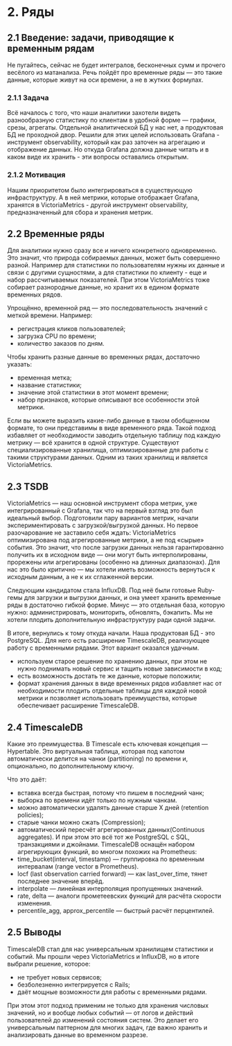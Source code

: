 # 2. Ряды
## 2.1 Введение: задачи, приводящие к временным рядам
Не пугайтесь, сейчас не будет интегралов, бесконечных сумм и прочего весёлого из матанализа. Речь пойдёт про временные ряды — это такие данные, которые живут на оси времени, а не в жутких формулах.

### 2.1.1 Задача
Всё началось с того, что наши аналитики захотели видеть разнообразную статистику по клиентам в удобной форме — графики, срезы, агрегаты. Отдельной аналитической БД у нас нет, а продуктовая БД не проходной двор. Решили для этих целей использовать Grafana - инструмент observability, который как раз заточен на агрегацию и отображение данных. Но откуда Grafana должна данные читать и в каком виде их хранить - эти вопросы оставались открытым.

### 2.1.2 Мотивация
Нашим приоритетом было интегрироваться в существующую инфраструктуру. А в ней метрики, которые отображает Grafana, хранятся в VictoriaMetrics - другой инструмент observability, предназначенный для сбора и хранения метрик.

## 2.2 Временные ряды
Для аналитики нужно сразу все и ничего конкретного одновременно. Это значит, что природа собираемых данных, может быть совершенно разной. Например для статистики по пользователям нужны их данные и связи с другими сущностями, а для статистики по клиенту - еще и набор рассчитываемых показателей. При этом VictoriaMetrics тоже собирает разнородные данные, но хранит их в едином формате временных рядов.

Упрощённо, временной ряд — это последовательность значений с меткой времени. Например:
- регистрация кликов пользователей;
- загрузка CPU по времени;
- количество заказов по дням.

Чтобы хранить разные данные во временных рядах, достаточно указать:
- временная метка;
- название статистики;
- значение этой статистики в этот момент времени;
- набор признаков, которые описывают все особенности этой метрики.

Если вы можете выразить какие-либо данные в таком обобщенном формате, то они представимы в виде временного ряда. Такой подход избавляет от необходимости заводить отдельную таблицу под каждую метрику — всё хранится в одной структуре. Существуют специализированные хранилища, оптимизированные для работы с такими структурами данных. Одним из таких хранилищ и является VictoriaMetrics.

## 2.3 TSDB
VictoriaMetrics — наш основной инструмент сбора метрик, уже интегрированный с Grafana, так что на первый взгляд это был идеальный выбор. Подготовили пару вариантов метрик, начали экспериментировать с загрузкой/выгрузкой данных. 
Но первое разочарование не заставило себя ждать: VictoriaMetrics оптимизирована под агрегированные метрики, а не под «сырые» события. Это значит, что после загрузки данных нельзя гарантированно получить их в исходном виде — они могут быть интерполированы, прорежены или агрегированы (особенно на длинных диапазонах). Для нас это было критично — мы хотели иметь возможность вернуться к исходным данным, а не к их сглаженной версии.

Следующим кандидатом стала InfluxDB. Под неё были готовые Ruby-гемы для загрузки и выгрузки данных, и она умеет хранить временные ряды в достаточно гибкой форме. Минус — это отдельная база, которую нужно: администрировать, мониторить, обновлять, бэкапить. Мы не хотели плодить дополнительную инфраструктуру ради одной задачи.

В итоге, вернулись к тому откуда начали. Наша продуктовая БД - это PostgreSQL. Для него есть расширение TimescaleDB, реализующее работу с временными рядами. Этот вариант оказался удачным.
- используем старое решение по хранению данных, при этом не нужно поднимать новый сервис и тащить новые зависимости в код;
- есть возможность достать те же данные, которые положили;
- формат хранения данных в виде временных рядов избавляет нас от необходимости плодить отдельные таблицы для каждой новой метрики и позволяет использовать преимущества, которые обеспечивает расширение TimescaleDB.

## 2.4 TimescaleDB
Какие это преимущества.
В Timescale есть ключевая концепция — Hypertable. Это виртуальная таблица, которая под капотом автоматически делится на чанки (partitioning) по времени и, опционально, по дополнительному ключу.

Что это даёт:
- вставка всегда быстрая, потому что пишем в последний чанк;
- выборка по времени идёт только по нужным чанкам.
- можно автоматически удалять данные старше X дней (retention policies);
- старые чанки можно сжать (Compression);
- автоматический пересчёт агрегированных данных(Continuous aggregates).
И при этом это всё тот же PostgreSQL с SQL, транзакциями и джойнами.
TimescaleDB оснащён набором агрегирующих функций, во многом похожих на Prometheus:
- time_bucket(interval, timestamp) — группировка по временным интервалам (range vector в Prometheus).
- locf (last observation carried forward) — как last_over_time, тянет последнее значение вперёд.
- interpolate — линейная интерполяция пропущенных значений.
- rate, delta — аналоги прометеевских функций для расчёта скорости изменения.
- percentile_agg, approx_percentile — быстрый расчёт перцентилей.

## 2.5 Выводы
TimescaleDB стал для нас универсальным хранилищем статистики и событий. Мы прошли через VictoriaMetrics и InfluxDB, но в итоге выбрали решение, которое:
- не требует новых сервисов;
- безболезненно интегрируется с Rails;
- даёт мощные возможности для работы с временными рядами.

При этом этот подход применим не только для хранения числовых значений, но и вообще любых событий — от логов и действий пользователей до изменений состояния систем. Это делает его универсальным паттерном для многих задач, где важно хранить и анализировать данные во временном разрезе.